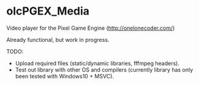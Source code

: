 # olcPGEX_Media
Video player for the Pixel Game Engine (http://onelonecoder.com/)

Already functional, but work in progress.

TODO:
- Upload required files (static/dynamic libraries, fffmpeg headers).
- Test out library with other OS and compilers (currently library has only been tested with Windows10 + MSVC).
